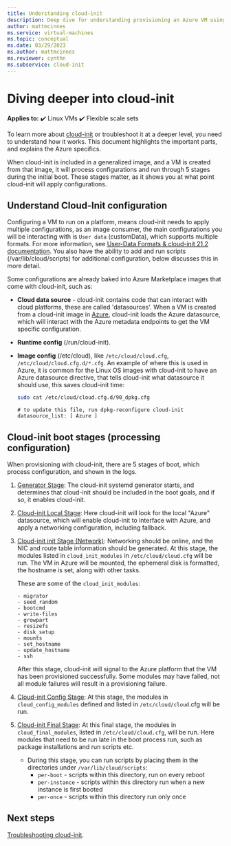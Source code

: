 ```yaml
---
title: Understanding cloud-init 
description: Deep dive for understanding provisioning an Azure VM using cloud-init.
author: mattmcinnes 
ms.service: virtual-machines
ms.topic: conceptual
ms.date: 03/29/2023
ms.author: mattmcinnes
ms.reviewer: cynthn
ms.subservice: cloud-init
---
```


# Diving deeper into cloud-init

**Applies to:** :heavy_check_mark: Linux VMs :heavy_check_mark: Flexible scale sets

To learn more about [cloud-init](https://cloudinit.readthedocs.io/en/latest/index.html) or troubleshoot it at a deeper level, you need to understand how it works. This document highlights the important parts, and explains the Azure specifics.

When cloud-init is included in a generalized image, and a VM is created from that image, it will process configurations and run through 5 stages during the initial boot. These stages matter, as it shows you at what point cloud-init will apply configurations.

## Understand Cloud-Init configuration

Configuring a VM to run on a platform, means cloud-init needs to apply multiple configurations, as an image consumer, the main configurations you will be interacting with is `User data` (customData), which supports multiple formats. For more information, see [User-Data Formats & cloud-init 21.2 documentation](https://cloudinit.readthedocs.io/en/latest/topics/format.html#user-data-formats). You also have the ability to add and run scripts (/var/lib/cloud/scripts) for additional configuration, below discusses this in more detail.

Some configurations are already baked into Azure Marketplace images that come with cloud-init, such as:

* **Cloud data source** - cloud-init contains code that can interact with cloud platforms, these are called 'datasources'. When a VM is created from a cloud-init image in [Azure](https://cloudinit.readthedocs.io/en/latest/reference/datasources/azure.html#azure), cloud-init loads the Azure datasource, which will interact with the Azure metadata endpoints to get the VM specific configuration.
* **Runtime config** (/run/cloud-init).
* **Image config** (/etc/cloud), like `/etc/cloud/cloud.cfg`, `/etc/cloud/cloud.cfg.d/*.cfg`. An example of where this is used in Azure, it is common for the Linux OS images with cloud-init to have an Azure datasource directive, that tells cloud-init what datasource it should use, this saves cloud-init time:

   ```bash
   sudo cat /etc/cloud/cloud.cfg.d/90_dpkg.cfg
   ```

   ```output
   # to update this file, run dpkg-reconfigure cloud-init
   datasource_list: [ Azure ]
   ```

## Cloud-init boot stages (processing configuration)

When provisioning with cloud-init, there are 5 stages of boot, which process configuration, and shown in the logs.

1. [Generator Stage](https://cloudinit.readthedocs.io/en/latest/topics/boot.html#generator): The cloud-init systemd generator starts, and determines that cloud-init should be included in the boot goals, and if so, it enables cloud-init.
2. [Cloud-init Local Stage](https://cloudinit.readthedocs.io/en/latest/topics/boot.html#local): Here cloud-init will look for the local "Azure" datasource, which will enable cloud-init to interface with Azure, and apply a networking configuration, including fallback.
3. [Cloud-init init Stage (Network)](https://cloudinit.readthedocs.io/en/latest/topics/boot.html#network): Networking should be online, and the NIC and route table information should be generated. At this stage, the modules listed in `cloud_init_modules` in `/etc/cloud/cloud.cfg` will be run. The VM in Azure will be mounted, the ephemeral disk is formatted, the hostname is set, along with other tasks.

   These are some of the `cloud_init_modules`:

   ```config
   - migrator
   - seed_random
   - bootcmd
   - write-files
   - growpart
   - resizefs
   - disk_setup
   - mounts
   - set_hostname
   - update_hostname
   - ssh
   ```

   After this stage, cloud-init will signal to the Azure platform that the VM has been provisioned successfully. Some modules may have failed, not all module failures will result in a provisioning failure.

4. [Cloud-init Config Stage](https://cloudinit.readthedocs.io/en/latest/topics/boot.html#config): At this stage, the modules in `cloud_config_modules` defined and listed in `/etc/cloud/cloud`.cfg will be run.
5. [Cloud-init Final Stage](https://cloudinit.readthedocs.io/en/latest/topics/boot.html#final): At this final stage, the modules in `cloud_final_modules`, listed in `/etc/cloud/cloud.cfg`, will be run. Here modules that need to be run late in the boot process run, such as package installations and run scripts etc.

   - During this stage, you can run scripts by placing them in the directories under `/var/lib/cloud/scripts`:
     - `per-boot` - scripts within this directory, run on every reboot
     - `per-instance` - scripts within this directory run when a new instance is first booted
     - `per-once` - scripts within this directory run only once

## Next steps

[Troubleshooting cloud-init](cloud-init-troubleshooting.md).
